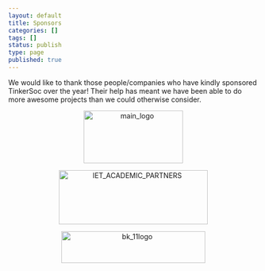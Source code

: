 ```yaml
---
layout: default 
title: Sponsors
categories: []
tags: []
status: publish
type: page
published: true
---
```

We would like to thank those people/companies who have kindly sponsored TinkerSoc over the year! Their help has meant we have been able to do more awesome projects than we could otherwise consider.
<p style="text-align: center;"><a href="http://www.weller-tools.com/index.php#Europe"><img class="aligncenter size-full wp-image-742" alt="main_logo" src="http://tinkersoc.org/wp-content/uploads/2013/02/main_logo.jpg" width="200" height="106" /></a></p>
<p style="text-align: center;"><a href="http://www.theiet.org/academics/partners/"><img class="aligncenter size-medium wp-image-810" alt="IET_ACADEMIC_PARTNERS" src="http://tinkersoc.org/wp-content/uploads/2013/02/IET_ACADEMIC_PARTNERS-300x109.jpg" width="300" height="109" /></a></p>
<p style="text-align: center;"><a href="http://www.bkprecision.com/"><img class="aligncenter size-full wp-image-892" alt="bk_11logo" src="http://tinkersoc.org/wp-content/uploads/2013/02/bk_11logo.png" width="290" height="64" /></a></p>
&nbsp;
